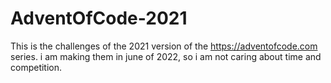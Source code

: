 # AdventOfCode-2021
This is the challenges of the 2021 version of the https://adventofcode.com  series. i am making them in june of 2022, so i am not caring about time and competition.
